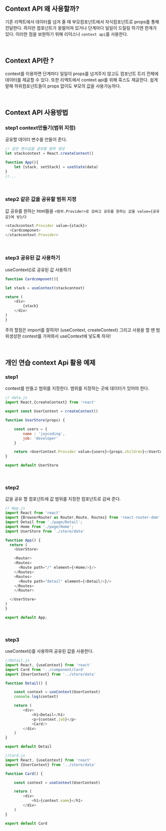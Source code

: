 ## Context API 왜 사용할까?

기존 리엑트에서 데이터를 넘겨 줄 때 부모컴포넌트에서 자식컴포넌트로 props를 통해 전달한다. 하지만 컴포넌트가 동떨어져 있거나 단계마다 일일이 드릴링 하기엔 한계가 있다. 이러한 점을 보완하기 위해 리덕스나 `context api`를 사용한다.

<br />

## Context API란 ?

context를 이용하면 단계마다 일일이 props를 넘겨주지 않고도 컴포넌트 트리 전체에 데이터를 제공할 수 있다. 또한 리엑트에서 context api를 위해 훅스도 제공한다. 쉽게 말해 하위컴포넌트들이 props 없이도 부모의 값을 사용가능하다.


<br />

## Context API 사용방법

### step1 context만들기(범위 지정)

공유할 데이터 변수를 만들어 준다.

```js
// 같은 변수값을 공유할 범위 생성
let stackcontext = React.createContext()

function App(){
    let [stack, setStack] = useState(data)
}
//...
```

<br />

### step2 같은 값을 공유할 범위 지정

값 공유를 원하는 html들을 `<범위.Provider>로 감싸고 공유를 원하는 값을 value={공유값}에 넣는다`

```js
<stackcontext.Provider value={stack}>
  <Cardcomponet>
</stackcontext.Provider>
```

<br />

### step3 공유된 값 사용하기

useContext()로 공유된 값 사용하기

```js
function Cardcomponet(){

let stack = useContext(stackcontext)

return (
    <div>
        {stack}
    </div>
)
}
```

주의 할점은 import를 잘하자! (useContext, createContext) 그리고 사용을 할 땐 범위생성한 context를 가져와서 useContext에 넣도록 하자!

<br />

## 개인 연습 context Api 활용 예제

### step1

context를 만들고 범위를 지정한다. 범위를 지정하는 곳에 데이터가 있어야 한다.

```js
// data.js
import React,{createContext} from 'react'

export const UserContext = createContext()

function UserStore(props) {

    const users = {
        name : 'joycoding',
        job: 'developer'
    }

    return <UserContext.Provider value={users}>{props.children}</UserContext.Provider>
}

export default UserStore
```

<br>

### step2

값을 공유 할 컴포넌트에 값 범위를 지정한 컴포넌트로 감싸 준다.

```js
// App.js
import React from 'react'
import {BrowserRouter as Router,Route, Routes} from 'react-router-dom'
import Detail from './page/Detail';
import Home from './page/Home';
import UserStore from './store/data'

function App() {
  return (
    <UserStore>

    <Router>
    <Routes>
      <Route path="/" element={<Home/>}/>
    </Routes>
    <Routes>
      <Route path="detail" element={<Detail/>}/>
    </Routes>
    </Router>

  </UserStore>
)
}

export default App;
```

<br />

### step3

useContext()를 사용하여 공유된 값을 사용한다. 

```js
//Detail.js
import React, {useContext} from 'react'
import Card from '../component/Card'
import {UserContext} from '../store/data'

function Detail() {

    const context = useContext(UserContext)
    console.log(context)

    return (
        <div>
            <h1>Detail</h1>
            <p>{context.job}</p>
            <Card/>
        </div>
    )
}

export default Detail

//Card.js
import React, {useContext} from 'react'
import {UserContext} from '../store/data'

function Card() {

    const context = useContext(UserContext)

    return (
        <div>
            <h1>{context.name}</h1>
        </div>
    )
}

export default Card
```


